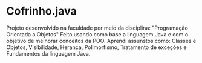 # Cofrinho.java

Projeto desenvolvido na faculdade por meio da disciplina: "Programação Orientada a Objetos" Feito usando como base a linguagem Java e com o objetivo de melhorar conceitos da POO. Aprendi assunstos como: Classes e Objetos, Visibilidade, Herança, Polimorfismo, Tratamento de exceções e Fundamentos da linguagem Java.
